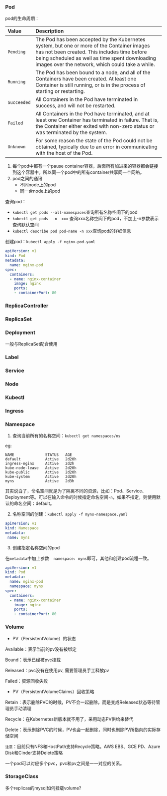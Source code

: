 ### Pod

pod的生命周期：

| Value       | Description                                                  |
| :---------- | :----------------------------------------------------------- |
| `Pending`   | The Pod has been accepted by the Kubernetes system, but one or more of the Container images has not been created. This includes time before being scheduled as well as time spent downloading images over the network, which could take a while. |
| `Running`   | The Pod has been bound to a node, and all of the Containers have been created. At least one Container is still running, or is in the process of starting or restarting. |
| `Succeeded` | All Containers in the Pod have terminated in success, and will not be restarted. |
| `Failed`    | All Containers in the Pod have terminated, and at least one Container has terminated in failure. That is, the Container either exited with non-zero status or was terminated by the system. |
| `Unknown`   | For some reason the state of the Pod could not be obtained, typically due to an error in communicating with the host of the Pod. |

1. 每个pod中都有一个pause container容器，后面所有加进来的容器都会链接到这个容器中。所以同一个pod中的所有container共享同一个网络。
2. pod之间的通讯
   - 不同node上的pod
   - 同一台node上的pod

查询pod：

- `kubectl get pods --all-namespaces`查询所有名称空间下的pod
- `kubectl get pods  -n  xxx` 查询xxx名称空间下的pod，不加上-n参数表示查询默认空间
- `kubectl describe pod pod-name -n xxx`查询pod的详细信息

创建pod：`kubectl apply -f nginx-pod.yaml`

```yaml
apiVersion: v1
kind: Pod
metadata:
  name: nginx-pod
spec:
  containers:
  - name: nginx-container
    image: nginx
    ports:
    - containerPort: 80
```



### ReplicaController

### ReplicaSet

### Deployment

一般与ReplicaSet配合使用

### Label

### Service

### Node

### Kubectl

### Ingress

### Namespace

1. 查询当前所有的名称空间：`kubectl get namespaces/ns`

eg:

```
NAME              STATUS   AGE
default           Active   2d20h
ingress-nginx     Active   2d2h
kube-node-lease   Active   2d20h
kube-public       Active   2d20h
kube-system       Active   2d20h
myns              Active   2d3h
```

其实说白了，命名空间就是为了隔离不同的资源，比如：Pod、Service、Deployment等。可以在输入命令的时候指定命名空间`-n`，如果不指定，则使用默认的命名空间：default。



2. 名称空间的创建：`kubectl apply -f myns-namespace.yaml`

```yaml
apiVersion: v1
kind: Namespace
metadata:
 name: myns
```

3. 创建指定名称空间的pod

在`metadata`中加上参数`  namespace: myns`即可，其他和创建pod流程一致。

```yaml
apiVersion: v1
kind: Pod
metadata:
  name: nginx-pod
  namespace: myns
spec:
  containers:
  - name: nginx-container
    image: nginx
    ports:
    - containerPort: 80
```





### Volume

- PV（PersistentVolume）的状态

Available：表示当前的pv没有被绑定

Bound：表示已经被pvc挂载

Released：pvc没有在使用pv, 需要管理员手工释放pv

Failed：资源回收失败

- PV（PersistentVolumeClaims）回收策略

Retain：表示删除PVC的时候，PV不会一起删除，而是变成Released状态等待管理员手动清理

Recycle：在Kubernetes新版本就不用了，采用动态PV供给来替代

Delete：表示删除PVC的时候，PV也会一起删除，同时也删除PV所指向的实际存储空间

`注意`：目前只有NFS和HostPath支持Recycle策略。AWS EBS、GCE PD、Azure Disk和Cinder支持Delete策略



一个pod可以对应多个pvc，pvc和pv之间是一一对应的关系。

### StorageClass







多个replicas的mysql如何挂载volume?


